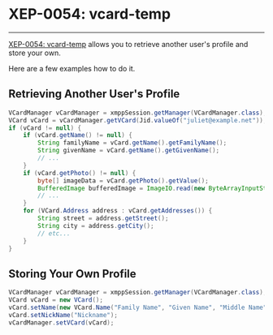 # XEP-0054: vcard-temp
---

[XEP-0054: vcard-temp][vcard-temp] allows you to retrieve another user\'s profile and store your own.

Here are a few examples how to do it.

## Retrieving Another User\'s Profile

```java
VCardManager vCardManager = xmppSession.getManager(VCardManager.class);
VCard vCard = vCardManager.getVCard(Jid.valueOf("juliet@example.net"));
if (vCard != null) {
    if (vCard.getName() != null) {
        String familyName = vCard.getName().getFamilyName();
        String givenName = vCard.getName().getGivenName();
        // ...
    }
    if (vCard.getPhoto() != null) {
        byte[] imageData = vCard.getPhoto().getValue();
        BufferedImage bufferedImage = ImageIO.read(new ByteArrayInputStream(imageData));
        // ...
    }
    for (VCard.Address address : vCard.getAddresses()) {
        String street = address.getStreet();
        String city = address.getCity();
        // etc...
    }
}
```

## Storing Your Own Profile

```java
VCardManager vCardManager = xmppSession.getManager(VCardManager.class);
VCard vCard = new VCard();
vCard.setName(new VCard.Name("Family Name", "Given Name", "Middle Name"));
vCard.setNickName("Nickname");
vCardManager.setVCard(vCard);
```

[vcard-temp]: http://xmpp.org/extensions/xep-0054.html "XEP-0054: vcard-temp"
